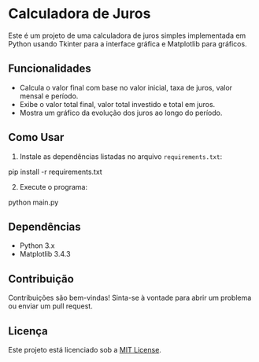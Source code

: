 # Calculadora de Juros

Este é um projeto de uma calculadora de juros simples implementada em Python usando Tkinter para a interface gráfica e Matplotlib para gráficos.

## Funcionalidades

- Calcula o valor final com base no valor inicial, taxa de juros, valor mensal e período.
- Exibe o valor total final, valor total investido e total em juros.
- Mostra um gráfico da evolução dos juros ao longo do período.

## Como Usar

1. Instale as dependências listadas no arquivo `requirements.txt`:

pip install -r requirements.txt


2. Execute o programa:

python main.py


## Dependências

- Python 3.x
- Matplotlib 3.4.3

## Contribuição

Contribuições são bem-vindas! Sinta-se à vontade para abrir um problema ou enviar um pull request.

## Licença

Este projeto está licenciado sob a [MIT License](LICENSE).
